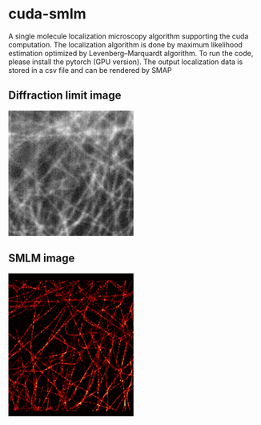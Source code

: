 # cuda-smlm
A single molecule localization microscopy algorithm supporting the cuda computation. The localization algorithm is done by maximum likelihood estimation optimized by Levenberg–Marquardt algorithm.
To run the code, please install the pytorch (GPU version).
The output localization data is stored in a csv file and can be rendered by SMAP


## Diffraction limit image

<img src='df.jpg' width='250'>


## SMLM image

<img src='smlm.jpg' width='250'>
